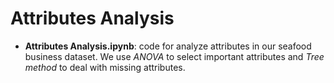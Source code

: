 # Attributes Analysis

* **Attributes Analysis.ipynb**: code for analyze attributes in our seafood business dataset. We use *ANOVA* to select important attributes and *Tree method* to deal with missing attributes.
